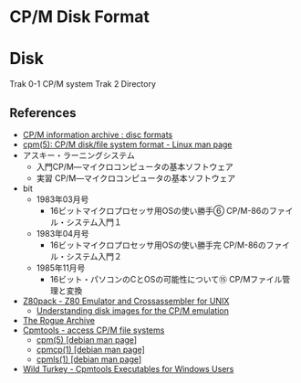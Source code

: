 # CP/M Disk Format

# Disk

Trak 0-1 CP/M system
Trak 2 Directory

## References

- [CP/M information archive : disc formats](https://www.seasip.info/Cpm/formats.html)
- [cpm(5): CP/M disk/file system format - Linux man page](https://linux.die.net/man/5/cpm)
- アスキー・ラーニングシステム
  - 入門CP/M―マイクロコンピュータの基本ソフトウェア
  - 実習 CP/M―マイクロコンピュータの基本ソフトウェア
- bit
  - 1983年03月号
    - 16ビットマイクロプロセッサ用OSの使い勝手⑥ CP/M-86のファイル・システム入門１
  - 1983年04月号
    - 16ビットマイクロプロセッサ用OSの使い勝手完  CP/M-86のファイル・システム入門２
  - 1985年11月号
    - 16ビット・パソコンのCとOSの可能性について⑮ CP/Mファイル管理と変換
- [Z80pack - Z80 Emulator and Crossassembler for UNIX](https://www.z80cpu.eu/mirrors/www.unix4fun.org/z80pack/index.html)
  - [Understanding disk images for the CP/M emulation](https://www.z80cpu.eu/mirrors/www.unix4fun.org/z80pack/doc_cpm_disks.html)
- [The Rogue Archive](https://britzl.github.io/roguearchive/)
- [Cpmtools - access CP/M file systems](http://www.moria.de/~michael/cpmtools/)
  - [cpm(5) [debian man page]](https://www.unix.com/man-page/debian/5/cpm/)
  - [cpmcp(1) [debian man page]](https://www.unix.com/man-page/debian/1/cpmcp/)
  - [cpmls(1) [debian man page]](https://www.unix.com/man-page/debian/1/cpmls/)
- [Wild Turkey - Cpmtools Executables for Windows Users](http://www.cpm8680.com/cpmtools/)